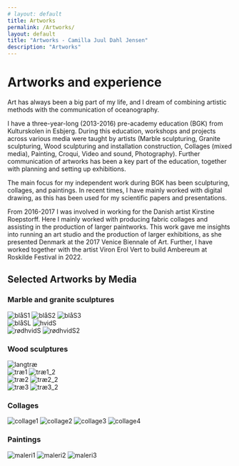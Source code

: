 ```yaml
---
# layout: default
title: Artworks
permalink: /Artworks/
layout: default
title: "Artworks - Camilla Juul Dahl Jensen"
description: "Artworks"
---
```


# Artworks and experience

Art has always been a big part of my life, and I dream of combining artistic methods with the communication of oceanography.

I have a three-year-long (2013-2016) pre-academy education (BGK) from Kulturskolen in Esbjerg. During this education, workshops and projects across various media were taught by artists (Marble sculpturing, Granite sculpturing, Wood sculpturing and installation construction, Collages (mixed media), Painting, Croqui, Video and sound, Photography). Further communication of artworks has been a key part of the education, together with planning and setting up exhibitions.

The main focus for my independent work during BGK has been sculpturing, collages, and paintings. In recent times, I have mainly worked with digital drawing, as this has been used for my scientific papers and presentations.

From 2016-2017 I was involved in working for the Danish artist Kirstine Roepstorff. Here I mainly worked with producing fabric collages and assisting in the production of larger paintworks. This work gave me insights into running an art studio and the production of larger exhibitions, as she presented Denmark at the 2017 Venice Biennale of Art. Further, I have worked together with the artist Viron Erol Vert to build Ambereum at Roskilde Festival in 2022.

## Selected Artworks by Media

### Marble and granite sculptures
<div class="image-collage large-collage">
  <div class="collage-group">
    <img src="../../assets/blåS1.jpg" alt="blåS1">
    <img src="../../assets/blåS2.jpg" alt="blåS2">
    <img src="../../assets/blåS3.jpg" alt="blåS3">
  </div>
  <img src="../../assets/blåSL.jpg" alt="blåSL" class="full-width">
  <img src="../../assets/hvidS.jfif" alt="hvidS" class="full-width">
  <div class="collage-group">
    <img src="../../assets/rødhvidS.jpg" alt="rødhvidS">
    <img src="../../assets/rødhvidS2.jpg" alt="rødhvidS2">
  </div>
</div>

### Wood sculptures
<div class="image-collage">
  <img src="../../assets/langtræ.jfif" alt="langtræ" class="large-img">
  <div class="collage-group">
    <img src="../../assets/træ1.jfif" alt="træ1">
    <img src="../../assets/træ1_2.jfif" alt="træ1_2">
  </div>
  <div class="collage-group">
    <img src="../../assets/træ2.jfif" alt="træ2">
    <img src="../../assets/træ2_2.jfif" alt="træ2_2">
  </div>
  <div class="collage-group">
    <img src="../../assets/træ3.jfif" alt="træ3">
    <img src="../../assets/træ3_2.jfif" alt="træ3_2">
  </div>
</div>

### Collages
<div class="image-collage large-collage">
  <img src="../../assets/collage1.jpg" alt="collage1" class="larger-img">
  <img src="../../assets/collage2.jpg" alt="collage2" class="larger-img">
  <img src="../../assets/collage3.jpg" alt="collage3" class="larger-img">
  <img src="../../assets/collage4.jpg" alt="collage4" class="larger-img">
</div>

### Paintings
<div class="image-collage">
  <img src="../../assets/maleri1.jfif" alt="maleri1">
  <img src="../../assets/maleri2.jfif" alt="maleri2">
  <img src="../../assets/maleri3.jfif" alt="maleri3">
</div>

